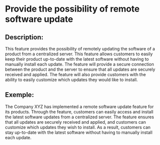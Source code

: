 # Provide the possibility of remote software update

## Description:
This feature provides the possibility of remotely updating the software of a product from a centralized server. This feature allows customers to easily keep their product up-to-date with the latest software without having to manually install each update. The feature will provide a secure connection between the product and the server to ensure that all updates are securely received and applied. The feature will also provide customers with the ability to easily customize which updates they would like to install.

## Exemple:
The Company XYZ has implemented a remote software update feature for its products. Through the feature, customers can easily access and install the latest software updates from a centralized server. The feature ensures that all updates are securely received and applied, and customers can customize which updates they wish to install. As a result, customers can stay up-to-date with the latest software without having to manually install each update.